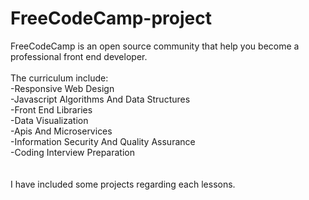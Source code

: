 # FreeCodeCamp-project
FreeCodeCamp is an open source community that help you become a professional front end developer.
<br><br>
The curriculum include:<br>
-Responsive Web Design <br>
-Javascript Algorithms And Data Structures <br>
-Front End Libraries  <br>
-Data Visualization  <br>
-Apis And Microservices  <br>
-Information Security And Quality Assurance <br>
-Coding Interview Preparation<br>
<br><br>
I have included some projects regarding each lessons.

